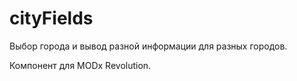 # cityFields
Выбор города и вывод разной информации для разных городов.

Компонент для MODx Revolution.
